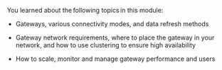  You learned about the following topics in this module:    

-   Gateways, various connectivity modes, and data refresh methods

-   Gateway network requirements, where to place the gateway in your network, and how to use clustering to ensure high availability

-   How to scale, monitor and manage gateway performance and users
